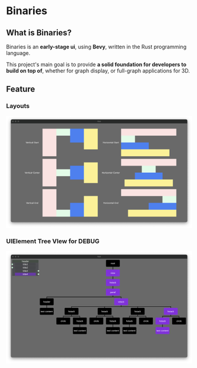 # Binaries

## What is Binaries?

Binaries is an **early-stage ui**, using **Bevy**, written in the Rust programming language.

This project's main goal is to provide **a solid foundation for developers to build on top of**, whether for graph display, or full-graph applications for 3D.

## Feature

### Layouts

![1723996997355](images/README/layouts.png)

### UIElement Tree VIew for DEBUG

![1723997424365](images/README/uielement_tree_view.png)
